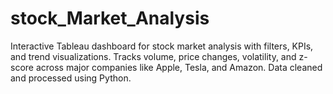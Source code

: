 # stock_Market_Analysis
Interactive Tableau dashboard for stock market analysis with filters, KPIs, and trend visualizations. Tracks volume, price changes, volatility, and z-score across major companies like Apple, Tesla, and Amazon. Data cleaned and processed using Python.
